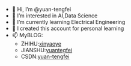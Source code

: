 - 👋 Hi, I’m @yuan-tengfei
- 👀 I’m interested in AI,Data Science
- 🌱 I’m currently learning Electrical Engineering
- 💞️ I created this account for personal learning
- 📫 MyBLOG:
  - ZHIHU:[xinyaoye](https://www.zhihu.com/people/ding-ge-long-dong-qiang-28-42)
  - JIANSHU:[yuantegfei](https://www.jianshu.com/u/608ae1ceb33d)
  - CSDN:[yuan-tengfei](https://blog.csdn.net/qq_42763004?spm=1000.2115.3001.5343)

<!---
yuan-tengfei/yuan-tengfei is a ✨ special ✨ repository because its `README.md` (this file) appears on your GitHub profile.
You can click the Preview link to take a look at your changes.
--->
